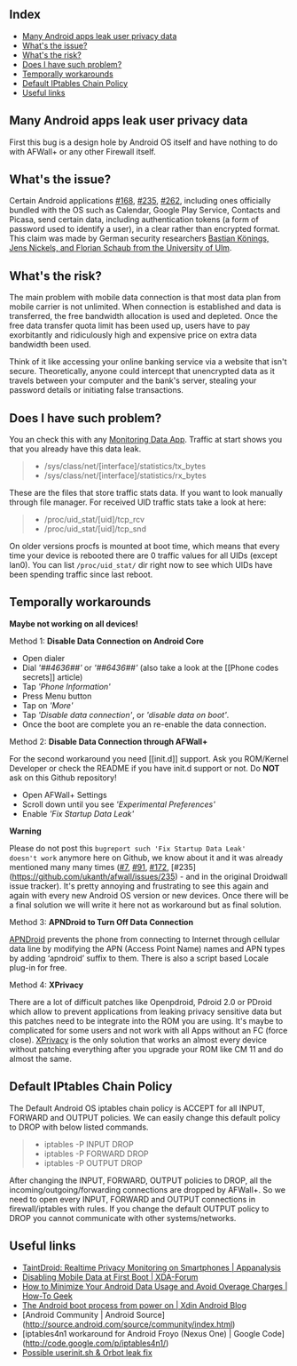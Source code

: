Index
-----

* [Many Android apps leak user privacy data](#many-android-apps-leak-user-privacy-data)
* [What's the issue?](#what's-the-issue?)
* [What's the risk?](#what's-the-risk?)
* [Does I have such problem?](#does-i-have-such-problem?)
* [Temporally workarounds](#temporally-workarounds)
* [Default IPtables Chain Policy](#default-iptables-chain-policy)
* [Useful links](#useful-links)

Many Android apps leak user privacy data
----------------------------------------

First this bug is a design hole by Android OS itself and have nothing to do with AFWall+ or any other Firewall itself. 

What's the issue?
-----------------

Certain Android applications [#168](http://code.google.com/p/droidwall/issues/detail?id=168), [#235](http://code.google.com/p/droidwall/issues/detail?id=235), [#262](http://code.google.com/p/droidwall/issues/detail?id=262), including ones officially bundled with the OS such as Calendar, Google Play Service, Contacts and Picasa, send certain data, including authentication tokens (a form of password used to identify a user), in a clear rather than encrypted format. This claim was made by German security researchers [Bastian Könings, Jens Nickels, and Florian Schaub from the University of Ulm](http://www.uni-ulm.de/en/in/mi/staff/koenings/catching-authtokens.html).

What's the risk?
----------------

The main problem with mobile data connection is that most data plan from mobile carrier is not unlimited. When connection is established and data is transferred, the free bandwidth allocation is used and depleted. Once the free data transfer quota limit has been used up, users have to pay exorbitantly and ridiculously high and expensive price on extra data bandwidth been used.

Think of it like accessing your online banking service via a website that isn't secure. Theoretically, anyone could intercept that unencrypted data as it travels between your computer and the bank's server, stealing your password details or initiating false transactions.

Does I have such problem?
-------------------------

You an check this with any [Monitoring Data App](https://play.google.com/store/apps/developer?id=Onavo). Traffic at start shows you that you already have this data leak.

>* /sys/class/net/[interface]/statistics/tx_bytes
>* /sys/class/net/[interface]/statistics/rx_bytes 

These are the files that store traffic stats data. If you want to look manually through file manager.
For received UID traffic stats take a look at here:

>* /proc/uid_stat/[uid]/tcp_rcv
>* /proc/uid_stat/[uid]/tcp_snd

On older versions procfs is mounted at boot time, which means that every time your device is rebooted there are 0 traffic values for all UIDs (except lan0).
You can list <code>/proc/uid_stat/</code> dir right now to see which UIDs have been spending traffic since last reboot.

Temporally workarounds
----------------------
**Maybe not working on all devices!**

Method 1: **Disable Data Connection on Android Core**
- Open dialer
- Dial _'*#*#4636#*#*'_ or _'*#*#6436#*#*'_ (also take a look at the [[Phone codes secrets]] article)
- Tap _'Phone Information'_
- Press Menu button
- Tap on _'More'_
- Tap _'Disable data connection'_, or _'disable data on boot'_. 
- Once the boot are complete you an re-enable the data connection.



Method 2: **Disable Data Connection through AFWall+**

For the second workaround you need [[init.d]] support. Ask you ROM/Kernel Developer or check the README if you have init.d support or not. Do **NOT** ask on this Github repository!
- Open AFWall+ Settings
- Scroll down until you see _'Experimental Preferences'_
- Enable _'Fix Startup Data Leak'_

**Warning**

Please do not post this <code>bugreport such 'Fix Startup Data Leak' doesn't work</code> anymore here on Github, we know about it and it was already mentioned many many times ([#7](https://github.com/ukanth/afwall/issues/7), [#91](https://github.com/ukanth/afwall/issues/91), [#172](https://github.com/ukanth/afwall/issues/172), [#235] (https://github.com/ukanth/afwall/issues/235) - and in the original Droidwall issue tracker).
It's pretty annoying and frustrating to see this again and again with every new Android OS version or new devices. Once there will be a final solution we will write it here not as workaround but as final solution.



Method 3: **APNDroid to Turn Off Data Connection**

[APNDroid](https://play.google.com/store/apps/developer?id=Apndroid+Inloop) prevents the phone from connecting to Internet through cellular data line by modifying the APN (Access Point Name) names and APN types by adding ‘apndroid’ suffix to them. There is also a script based Locale plug-in for free. 



Method 4: **XPrivacy**

There are a lot of difficult patches like Openpdroid, Pdroid 2.0 or PDroid which allow to prevent applications from leaking privacy sensitive data but this patches need to be integrate into the ROM you are using. It's maybe to complicated for some users and not work with all Apps without an FC (force close).
[XPrivacy](https://github.com/M66B/XPrivacy#installation) is the only solution that works an almost every device without patching everything after you upgrade your ROM like CM 11 and do almost the same.


Default IPtables Chain Policy
-----------------------------

The Default Android OS iptables chain policy is ACCEPT for all INPUT, FORWARD and OUTPUT policies. We can easily change this default policy to DROP with below listed commands.

>* iptables -P INPUT DROP
>* iptables -P FORWARD DROP
>* iptables -P OUTPUT DROP

After changing the INPUT, FORWARD, OUTPUT policies to DROP, all the incoming/outgoing/forwarding connections are dropped by AFWall+. So we need to open every INPUT, FORWARD and OUTPUT connections in firewall/iptables with rules. If you change the default OUTPUT policy to DROP you cannot communicate with other systems/networks.

Useful links
------------

* [TaintDroid: Realtime Privacy Monitoring on Smartphones | Appanalysis](http://appanalysis.org/)
* [Disabling Mobile Data at First Boot | XDA-Forum](http://forum.xda-developers.com/showthread.php?p=7196260)
* [How to Minimize Your Android Data Usage and Avoid Overage Charges | How-To Geek](http://www.howtogeek.com/140261/how-to-minimize-your-android-data-usage-and-avoid-overage-charges/)
* [The Android boot process from power on | Xdin Android Blog](http://www.androidenea.com/2009/06/android-boot-process-from-power-on.html)
* [Android Community | Android Source] (http://source.android.com/source/community/index.html)
* [iptables4n1 workaround for Android Froyo (Nexus One) | Google Code]  (http://code.google.com/p/iptables4n1/)
* [Possible userinit.sh & Orbot leak fix](https://github.com/ukanth/afwall/wiki/CustomScripts#some-examples)
